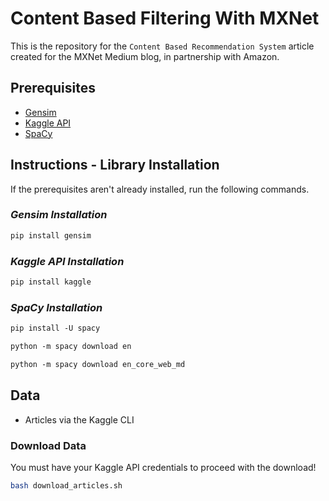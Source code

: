 # Content Based Filtering With MXNet

This is the repository for the `Content Based Recommendation System` article created for the MXNet Medium blog, in partnership with Amazon.

## Prerequisites

* [Gensim](https://radimrehurek.com/gensim/install.html)
* [Kaggle API](https://github.com/Kaggle/kaggle-api)
* [SpaCy](https://spacy.io/usage/)

## Instructions - Library Installation

If the prerequisites aren't already installed, run the following commands.

### _Gensim Installation_

```markdown
pip install gensim
```

### _Kaggle API Installation_

```markdown
pip install kaggle
```

### _SpaCy Installation_

```markdown
pip install -U spacy

python -m spacy download en

python -m spacy download en_core_web_md
```

## Data

* Articles via the Kaggle CLI

### Download Data

You must have your Kaggle API credentials to proceed with the download!

```bash
bash download_articles.sh
```